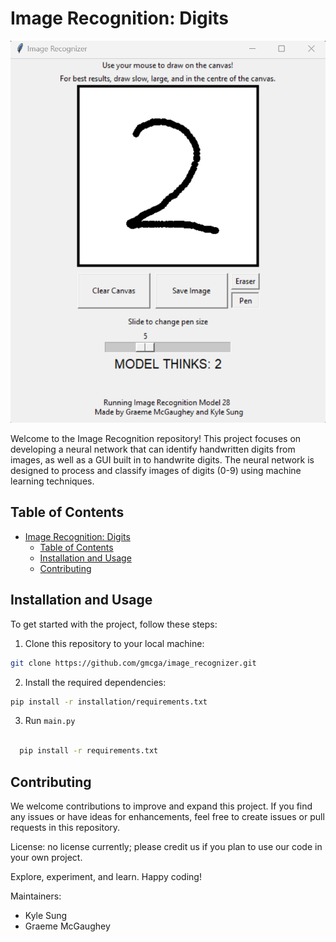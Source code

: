 # Image Recognition: Digits

![](demonstration_images/demoimage2.png)

Welcome to the Image Recognition repository! This project focuses on developing a neural network that can identify handwritten digits from images, as well as a GUI built in to handwrite digits. The neural network is designed to process and classify images of digits (0-9) using machine learning techniques.

## Table of Contents

- [Image Recognition: Digits](#image-recognition-digits)
  - [Table of Contents](#table-of-contents)
  - [Installation and Usage](#installation-and-usage)
  - [Contributing](#contributing)



## Installation and Usage

To get started with the project, follow these steps:

1. Clone this repository to your local machine:
  ```bash
  git clone https://github.com/gmcga/image_recognizer.git
  ```

2. Install the required dependencies:
  ```bash
  pip install -r installation/requirements.txt
  ```

3. Run ``main.py``
  ```bash

    pip install -r requirements.txt
  ```






## Contributing

We welcome contributions to improve and expand this project. If you find any issues or have ideas for enhancements, feel free to create issues or pull requests in this repository.

License: no license currently; please credit us if you plan to use our code in your own project.


Explore, experiment, and learn. Happy coding!

Maintainers:
- Kyle Sung
- Graeme McGaughey
